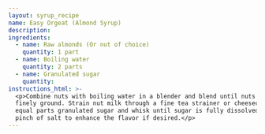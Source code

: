 ```yaml
---
layout: syrup_recipe
name: Easy Orgeat (Almond Syrup)
description:
ingredients:
  - name: Raw almonds (Or nut of choice)
    quantity: 1 part
  - name: Boiling water
    quantity: 2 parts
  - name: Granulated sugar
    quantity:
instructions_html: >-
  <p>Combine nuts with boiling water in a blender and blend until nuts have been
  finely ground. Strain nut milk through a fine tea strainer or cheesecloth, add
  equal parts granulated sugar and whisk until sugar is fully dissolved. Add a
  pinch of salt to enhance the flavor if desired.</p>
---
```



